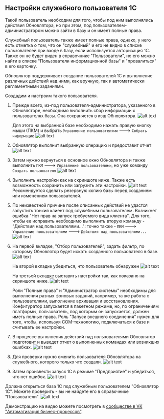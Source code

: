 ## Настройки служебного пользователя 1С
Такой пользователь необходим для того, чтобы под ним выполнялись действия Обновлятора, но при этом, под пользователем-администратором можно зайти в базу и он имеет полные права.

Служебный пользователь также имеет полные права, однако, у него есть отметка о том, что он "служебный" и его не видно в списке пользователей при входе в базу, если используется авторизация 1С. Также он не будет виден в справочнике "Пользователи", но его можно найти в списке "Пользователи информационной базы" и "провалиться" в его карточку.

Обновлятор поддерживает создание пользователей 1С и выполнение различных действий над ними, как вручную, так и автоматически регламентными заданиями.

Создадим и настроим такого пользователя.

1. Прежде всего, из-под пользователя-администратора, указанного в Обновляторе, необходимо выполнить сбор информации о пользователях базы. Она сохраняется в кэш Обновлятора.
![alt text](10_ПользовательАдминистраторБазы.png)

    Для этого на выбранной базе необходимо нажать правую кнопку мыши (ПКМ) и выбрать ```Управление пользователями``` ---> ```Собрать информацию```
![alt text](01_СобратьИнформацию.png)

2. Обновлятор выполнит выбранную операцию и предоставит отчет
![alt text](02_ОтчетОСбореИнформации.png)

3. Затем нужно вернуться в основное окно Обновлятора и также выполнить ```ПКМ``` ---> ```Управление пользователями```, но уже команду ```Создать пользователя```
![alt text](03_СозданиеПользователя.png)

4. Выполнить настройки как на скриншоте ниже. Также есть возможность сохранить или загрузить эти настройки.
![alt text](04_НастройкиСозданияПользователя1С.png)
    Рекомендуется сделать резервную копию базы перед созданием или изменением пользователей. 

5. По неизвестной причине после описанных действий не удастся запустить тонкий клиент под служебным пользователем. Возникнет ошибка "Нет прав на запуск требуемого вида клиента". Для того, чтобы ее исправить необходимо выполнить вторую команду - "Действия над пользователями...": точно также - ```ПКМ``` ---> ```Управление пользователями``` ---> ```Действия над пользователями...```
![alt text](05_ДействияНадПользователями.png)

6. На первой вкладке, "Отбор пользователей", задать фильтр, по которому Обновлятор будет искать созданного пользователя в базе.
![alt text](06_ДействияНадПользователями_Отбор.png)

    На второй вкладке убедиться, что пользователь обнаружен
![alt text](07_ДействияНадПользователями_ОтобранныеПользователи.png)

    На третьей вкладке выставить настройки так, как показано на скриншоте ниже.
![alt text](08_ДействияНадПользователями_Действия.png)

    Роли "Полные права" и "Администратор системы" необходимы для выполнения разных фоновых заданий, например, та же работа с пользователями, выполнение архивации и восстановления. Конфигуратор запускается в пакетном режиме, но, по ограничениям платформы, пользователь, под которым он запускается, должен иметь полные права.
    Роль "Запуск внешнего соединения" нужен для того, чтобы, используя COM-технологию, подключаться к базе и считывать ее настройки.

7. В процессе выполнения действий над пользователями Обновлятор подготовит и выведет отчет о выполненных командах или возникших ошибках.
![alt text](09_ОтчетОДействияхНадПользователем.png)

8. Для проверки нужно сменить пользователя Обновлятора на служебного, которого только что создали.
![alt text](11_СлужебныйПользователь1С.png)

9. Затем произвести запуск 1С в режиме "Предприятие" и убедиться, что нет ошибок.
![alt text](12_ЗапускТонкогоКлиентаПодСлужебнымПользователем.png)

Должна открыться база 1С под служебным пользователем "Обновлятор 1С". Можете проверить - вы не найдете его в справочнике "Пользователи".
![alt text](13_ТонкийКлиентПодСлужебнымПользователем.png)

Демонстрацию на видео можете посмотреть в [сообществе в VK "Автоматизация бизнес-процессов"](https://vk.com/club230942526).
